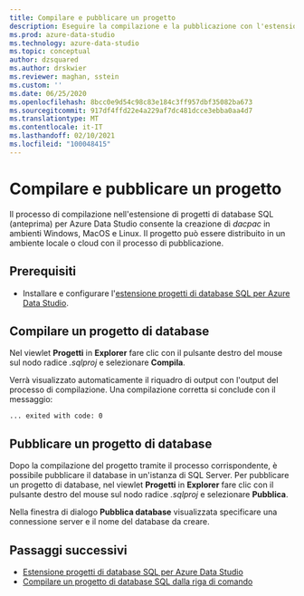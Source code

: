 ```yaml
---
title: Compilare e pubblicare un progetto
description: Eseguire la compilazione e la pubblicazione con l'estensione progetti di database di SQL Server
ms.prod: azure-data-studio
ms.technology: azure-data-studio
ms.topic: conceptual
author: dzsquared
ms.author: drskwier
ms.reviewer: maghan, sstein
ms.custom: ''
ms.date: 06/25/2020
ms.openlocfilehash: 8bcc0e9d54c98c83e184c3ff957dbf35082ba673
ms.sourcegitcommit: 917df4ffd22e4a229af7dc481dcce3ebba0aa4d7
ms.translationtype: MT
ms.contentlocale: it-IT
ms.lasthandoff: 02/10/2021
ms.locfileid: "100048415"
---
```

# <a name="build-and-publish-a-project"></a>Compilare e pubblicare un progetto

Il processo di compilazione nell'estensione di progetti di database SQL (anteprima) per Azure Data Studio consente la creazione di *dacpac* in ambienti Windows, MacOS e Linux. Il progetto può essere distribuito in un ambiente locale o cloud con il processo di pubblicazione.

## <a name="prerequisites"></a>Prerequisiti

- Installare e configurare l'[estensione progetti di database SQL per Azure Data Studio](sql-database-project-extension.md).

## <a name="build-a-database-project"></a>Compilare un progetto di database

 Nel viewlet **Progetti** in **Explorer** fare clic con il pulsante destro del mouse sul nodo radice *.sqlproj* e selezionare **Compila**.

 Verrà visualizzato automaticamente il riquadro di output con l'output del processo di compilazione.  Una compilazione corretta si conclude con il messaggio: 

 ``` ... exited with code: 0 ```

## <a name="publish-a-database-project"></a>Pubblicare un progetto di database

Dopo la compilazione del progetto tramite il processo corrispondente, è possibile pubblicare il database in un'istanza di SQL Server. Per pubblicare un progetto di database, nel viewlet **Progetti** in **Explorer** fare clic con il pulsante destro del mouse sul nodo radice *.sqlproj* e selezionare **Pubblica**.

Nella finestra di dialogo **Pubblica database** visualizzata specificare una connessione server e il nome del database da creare.

## <a name="next-steps"></a>Passaggi successivi

- [Estensione progetti di database SQL per Azure Data Studio](sql-database-project-extension.md)
- [Compilare un progetto di database SQL dalla riga di comando](sql-database-project-extension-build-from-command-line.md)
